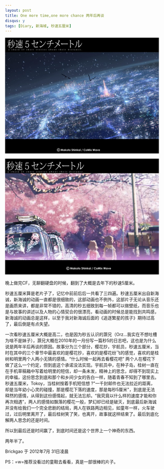 ```yaml
---
layout: post
title: One more time,one more chance 两年后再谈
disqus: y
tags: [Diary, 新海城, 秒速五厘米]
---
```


![5cm](/media/2012/08/kabegami_5cm5s.jpg)

![5cm](/media/2012/08/kabegami1s.jpg)

晚上做完CF，无聊翻硬盘的时候，翻到了大概是去年下的秒速5厘米。

秒速五厘米算是老片子了，记忆中前前后后一共看了三四遍。秒速五厘米出自新海诚，新海诚的动画一直都是很细致的，这部动画也不例外，这部片子无论从音乐还是画质来讲，都是非常不错的，高清的秒五细致到每一帧都可以做壁纸，而音乐也是与故事的讲述以及人物的心情契合的很漂亮，看动画的时候总是能找到共鸣感，新海诚的动画总是这样，以至于我对新海诚后面的《追逐繁星的孩子》期待过高了，最后倒是有点失望。

一次看秒速五厘米大概是高二，也是因为秒五认识的灏兄（Orz...我实在不想吐槽为啥不是妹子），灏兄大概在2010年的一月份写一篇秒5的日志吧，这也是为什么说是两年半后再谈的原因。故事分为三个部分，樱花抄，宇航员，秒速五厘米，当时在其中的三个章节中最喜欢的是樱花抄，喜欢的是樱花纷飞的感觉，喜欢的是桂树和明里两个人两小无猜的感情。“什么时候一起再去看樱花吧” 两个人在樱花下做了这么一个约定，但到底这个承诺没法实现。宇航员中，在种子岛，桂树一直在在手机草稿箱中写着给明里的短信，却一条未发，精神上的思念，却得不到现实上的幸福，这份思念到底和那个和乡间少女的告白一样，随着青春不知到了哪里去。秒速五厘米，Tokoy，当桂树按着手机短信想 ?"一千封邮件也无法拉近的距离，却是当年幼小心灵的碰撞，那是樱花下落的速度，那是每秒5厘米"，到底是无法释然的感情，从得到这份感情起，就无法忘却。“我究竟以什么样的速度才能和你再次相遇”，两人的感情如飘落的樱花一般，梦幻却已经是破灭，到底最后新海诚并没有给我们一个完全悲剧的结局，两人在铁路两边相见，如童年一样，火车驶过，过后明里离开了，最后桂树笑了笑，也离开，故事就这样结束了。最后到底化解两人思念的还是时间。

所以到最后还是时间赢了，到底时间还是这个世界上一个神奇的东西。

两年半了。

Brickgao 于 2012年7月 31日凌晨

PS：=w=推荐没看过的童鞋去看看，真是一部很棒的片子。
